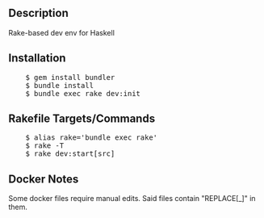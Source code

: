 ## Description
Rake-based dev env for Haskell

## Installation
<pre>
    $ gem install bundler
    $ bundle install
    $ bundle exec rake dev:init
</pre>

## Rakefile Targets/Commands
<pre>
    $ alias rake='bundle exec rake'
    $ rake -T
    $ rake dev:start[src]
</pre>

## Docker Notes
Some docker files require manual edits. Said files contain "REPLACE[_]" in them.
